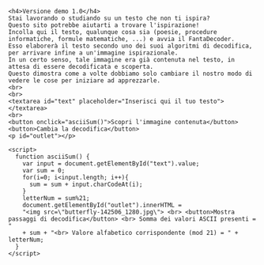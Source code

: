 <html>
  <body>
    
    <h4>Versione demo 1.0</h4>
    Stai lavorando o studiando su un testo che non ti ispira? 
    Questo sito potrebbe aiutarti a trovare l'ispirazione!
    Incolla qui il testo, qualunque cosa sia (poesie, procedure informatiche, formule matematiche, ...) e avvia il FantaDecoder. 
    Esso elaborerà il testo secondo uno dei suoi algoritmi di decodifica, per arrivare infine a un'immagine ispirazionale. 
    In un certo senso, tale immagine era già contenuta nel testo, in attesa di essere decodificata e scoperta. 
    Questo dimostra come a volte dobbiamo solo cambiare il nostro modo di vedere le cose per iniziare ad apprezzarle.
    <br>
    <br>
    <textarea id="text" placeholder="Inserisci qui il tuo testo"></textarea>
    <br>
    <button onclick="asciiSum()">Scopri l'immagine contenuta</button>
    <button>Cambia la decodifica</button>
    <p id="outlet"></p>

    <script>
      function asciiSum() {
        var input = document.getElementById("text").value;
        var sum = 0;
        for(i=0; i<input.length; i++){
          sum = sum + input.charCodeAt(i);
        }
        letterNum = sum%21;
        document.getElementById("outlet").innerHTML = 
        "<img src=\"butterfly-142506_1280.jpg\"> <br> <button>Mostra passaggi di decodifica</button> <br> Somma dei valori ASCII presenti = "
        + sum + "<br> Valore alfabetico corrispondente (mod 21) = " + letterNum;
      }
    </script>

  </body>
</html>
